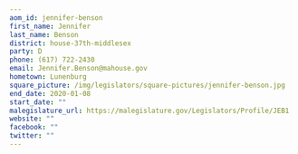 ```yaml
---
aom_id: jennifer-benson
first_name: Jennifer
last_name: Benson
district: house-37th-middlesex
party: D
phone: (617) 722-2430
email: Jennifer.Benson@mahouse.gov
hometown: Lunenburg
square_picture: /img/legislators/square-pictures/jennifer-benson.jpg
end_date: 2020-01-08
start_date: ""
malegislature_url: https://malegislature.gov/Legislators/Profile/JEB1
website: ""
facebook: ""
twitter: ""
---
```

